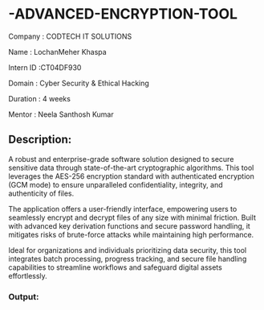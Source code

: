 # -ADVANCED-ENCRYPTION-TOOL
Company : CODTECH IT SOLUTIONS

Name : LochanMeher Khaspa

Intern ID :CT04DF930

Domain : Cyber Security & Ethical Hacking

Duration : 4 weeks

Mentor :  Neela Santhosh Kumar

## Description:
A robust and enterprise-grade software solution designed to secure sensitive data through state-of-the-art cryptographic algorithms. This tool leverages the AES-256 encryption standard with authenticated encryption (GCM mode) to ensure unparalleled confidentiality, integrity, and authenticity of files.

The application offers a user-friendly interface, empowering users to seamlessly encrypt and decrypt files of any size with minimal friction. Built with advanced key derivation functions and secure password handling, it mitigates risks of brute-force attacks while maintaining high performance.

Ideal for organizations and individuals prioritizing data security, this tool integrates batch processing, progress tracking, and secure file handling capabilities to streamline workflows and safeguard digital assets effortlessly.

### Output:
